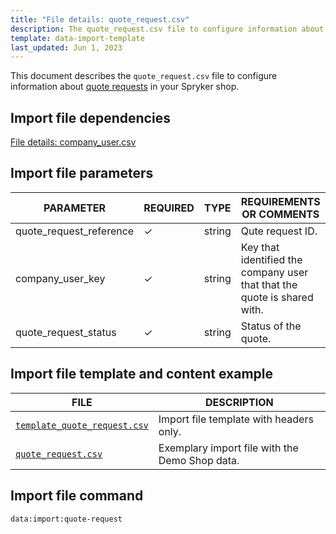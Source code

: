 ```yaml
---
title: "File details: quote_request.csv"
description: The quote_request.csv file to configure information about quote request versions in your Spryker shop.
template: data-import-template
last_updated: Jun 1, 2023
---
```


This document describes the `quote_request.csv` file to configure information about [quote requests](/docs/pbc/all/request-for-quote/{{page.version}}/request-for-quote.html) in your Spryker shop.

## Import file dependencies

[File details: company_user.csv](/docs/pbc/all/customer-relationship-management/{{page.version}}/base-shop/import-and-export-data/file-details-company-user.csv.html)

## Import file parameters

| PARAMETER | REQUIRED |  TYPE | REQUIREMENTS OR COMMENTS | DESCRIPTION |
| --- | --- | --- | --- | --- |
| quote_request_reference |&check;| string |  Qute request ID.|
| company_user_key |&check;| string | Key that identified the company user that that the quote is shared with. |
| quote_request_status | &check; | string | Status of the quote.|

## Import file template and content example

| FILE | DESCRIPTION |
|---|---|
| [`template_quote_request.csv`](https://spryker.s3.eu-central-1.amazonaws.com/docs/pbc/all/request-for-quote/import-and-export-data/file-details-quote-request.csv.md/template_quote_request.csv)| Import file template with headers only. |
| [`quote_request.csv`](https://spryker.s3.eu-central-1.amazonaws.com/docs/pbc/all/request-for-quote/import-and-export-data/file-details-quote-request.csv.md/quote_request.csv) | Exemplary import file with the Demo Shop data. |

## Import file command

```bash
data:import:quote-request
```
